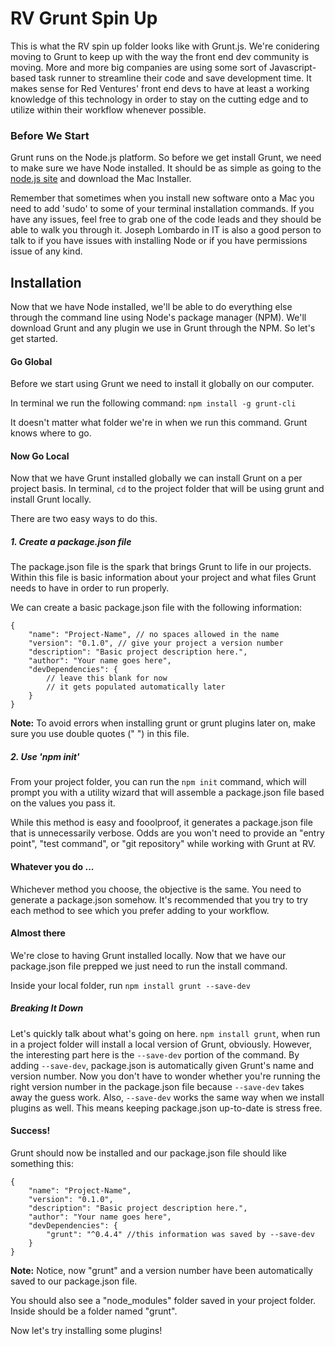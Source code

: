 # RV Grunt Spin Up

This is what the RV spin up folder looks like with Grunt.js. We're conidering moving to Grunt to keep up with the way the front end dev community is moving. More and more big companies are using some sort of Javascript-based task runner to streamline their code and save development time. It makes sense for Red Ventures' front end devs to have at least a working knowledge of this technology in order to stay on the cutting edge and to utilize within their workflow whenever possible.

### Before We Start

Grunt runs on the Node.js platform. So before we get install Grunt, we need to make sure we have Node installed. It should be as simple as going to the [node.js site](http://www.nodejs.org/download/) and download the Mac Installer.

Remember that sometimes when you install new software onto a Mac you need to add 'sudo' to some of your terminal installation commands. If you have any issues, feel free to grab one of the code leads and they should be able to walk you through it. Joseph Lombardo in IT is also a good person to talk to if you have issues with installing Node or if you have permissions issue of any kind.

## Installation

Now that we have Node installed, we'll be able to do everything else through the command line using Node's package manager (NPM). We'll download Grunt and any plugin we use in Grunt through the NPM. So let's get started.

#### Go Global

Before we start using Grunt we need to install it globally on our computer.

In terminal we run the following command:
```npm install -g grunt-cli```

It doesn't matter what folder we're in when we run this command. Grunt knows where to go.

#### Now Go Local

Now that we have Grunt installed globally we can install Grunt on a per project basis. In terminal, ```cd``` to the project folder that will be using grunt and install Grunt locally.

There are two easy ways to do this.

##### 1. Create a package.json file

The package.json file is the spark that brings Grunt to life in our projects. Within this file is basic information about your project and what files Grunt needs to have in order to run properly.

We can create a basic package.json file with the following information:

```
{
	"name": "Project-Name", // no spaces allowed in the name
	"version": "0.1.0", // give your project a version number
	"description": "Basic project description here.",
	"author": "Your name goes here",
 	"devDependencies": {
		// leave this blank for now 
		// it gets populated automatically later
	}
}
```

**Note:** To avoid errors when installing grunt or grunt plugins later on, make sure you use double quotes (" ") in this file.

##### 2. Use 'npm init'

From your project folder, you can run the ```npm init``` command, which will prompt you with a utility wizard that will assemble a package.json file based on the values you pass it. 

While this method is easy and fooolproof, it generates a package.json file that is unnecessarily verbose. Odds are you won't need to provide an "entry point", "test command", or "git repository" while working with Grunt at RV.

  
#### Whatever you do ...

Whichever method you choose, the objective is the same. You need to generate a package.json somehow. It's recommended that you try to try each method to see which you prefer adding to your workflow.

#### Almost there

We're close to having Grunt installed locally. Now that we have our package.json file prepped we just need to run the install command.

Inside your local folder, run ```npm install grunt --save-dev```

##### Breaking It Down
Let's quickly talk about what's going on here. ```npm install grunt```, when run in a project folder will install a local version of Grunt, obviously. However, the interesting part here is the ```--save-dev``` portion of the command. By adding ```--save-dev```, package.json is automatically given Grunt's name and version number. Now you don't have to wonder whether you're running the right version number in the package.json file because ```--save-dev``` takes away the guess work. Also, ```--save-dev``` works the same way when we install plugins as well. This means keeping package.json up-to-date is stress free.

#### Success!

Grunt should now be installed and our package.json file should like something this:

```
{
	"name": "Project-Name",
	"version": "0.1.0",
	"description": "Basic project description here.",
	"author": "Your name goes here",
 	"devDependencies": {
		"grunt": "^0.4.4" //this information was saved by --save-dev
	}
}
```

**Note:** Notice, now "grunt" and a version number have been automatically saved to our package.json file.

You should also see a "node_modules" folder saved in your project folder. Inside should be a folder named "grunt".

Now let's try installing some plugins!

